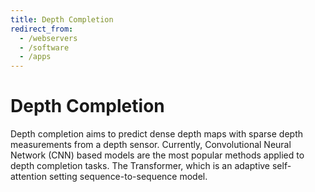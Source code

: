 ```yaml
---
title: Depth Completion
redirect_from:
  - /webservers
  - /software
  - /apps
---
```


# <i class="fas fa-tools"></i> Depth Completion

Depth completion aims to predict dense depth maps with sparse depth measurements from a depth sensor. Currently, Convolutional Neural Network (CNN) based models are the most popular methods applied to depth completion tasks. The Transformer, which is an adaptive self-attention setting sequence-to-sequence model. 

<!-- section break -->
